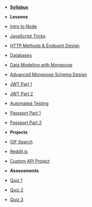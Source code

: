 - **[Syllabus](README.md)**

- **Lessons**
- [Intro to Node](Lessons/01-Intro-to-Node/)
- [JavaScript Tricks](Lessons/02-Intro-to-JS/)
- [HTTP Methods & Endpoint Design](Lessons/03-Endpoint-Design/)
- [Databases](Lessons/04-Databases/)
- [Data Modeling with Mongoose](Lessons/05-Data-Modeling/)
- [Advanced Mongoose Schema Design](Lessons/06-More-Data-Modeling/)
- [JWT Part 1](Lessons/07-JWT/)
- [JWT Part 2](Lessons/07-JWT/)
- [Automated Testing](Lessons/08-Testing/)
- [Passport Part 1](Lessons/09-Passport/)
- [Passport Part 2](Lessons/09-Passport/)

- **Projects**
- [GIF Search](https://www.makeschool.com/academy/track/gif-search-app-ynu)
- [Reddit.js](https://www.makeschool.com/academy/track/reddit-clone-in-node-js)
- [Custom API Project]()

- **Assessments**
- [Quiz 1]()
- [Quiz 2]()
- [Quiz 3]()